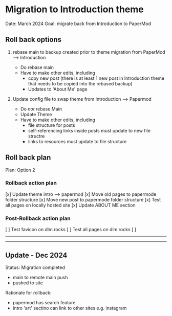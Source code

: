 
# Migration to Introduction theme
Date: March 2024
Goal: migrate back from Introduction to PaperMod


## Roll back options

1. rebase main to backup created prior to theme migration from PaperMod --> Introduction
    * Do rebase main
    * Have to make other edits, including
        * copy new post (there is at least 1 new post in Introduction theme that needs to be copied into the rebased backup)
        * Updates to 'About Me' page

2. Update config file to swap theme from Introduction --> Papermod
    * Do _not_ rebase Main
    * Update Theme
    * Have to make other edits, including
        * file structure for posts
        * self-referencing links inside posts must update to new file structre
        * links to resources must update to file structure



## Roll back plan

Plan: Option 2

### Rollback action plan
[x] Update theme intro --> papermod
[x] Move old pages to papermode folder structure
[x] Move new post to papermode folder structure
[x] Test all pages on locally hosted site
[x] Update ABOUT ME section


### Post-Rollback action plan
[ ] Test favicon on dlm.rocks
[ ] Test all pages on dlm.rocks
[ ] 



------------------------------------------------------------------------
------------------------------------------------------------------------

## Update - Dec 2024

Status: Migration completed
- main to remote main push
- pushed to site

Rationale for rollback: 
- papermod has search feature
- intro 'art' sectino can link to other sites e.g. instagram

